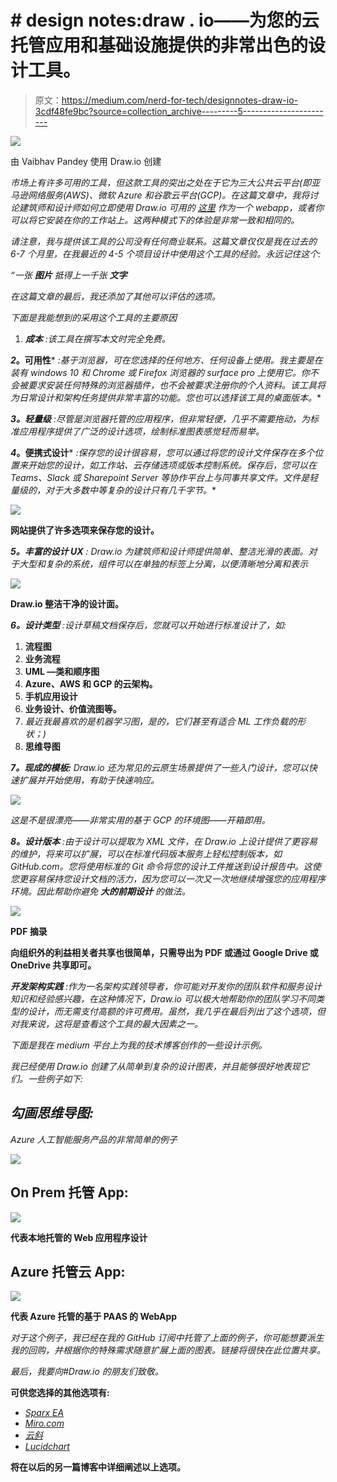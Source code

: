 # # design notes:draw . io——为您的云托管应用和基础设施提供的非常出色的设计工具。

> 原文：<https://medium.com/nerd-for-tech/designnotes-draw-io-3cdf48fe9bc?source=collection_archive---------5----------------------->

![](img/059b8b81cd04f5088a0b29e3015c8970.png)

由 Vaibhav Pandey 使用 Draw.io 创建

*市场上有许多可用的工具，但这款工具的突出之处在于它为三大公共云平台(即亚马逊网络服务(AWS)、微软 Azure 和谷歌云平台(GCP)。在这篇文章中，我将讨论建筑师和设计师如何立即使用 Draw.io 可用的* [*这里*](https://app.diagrams.net/) *作为一个 webapp，或者你可以将它安装在你的工作站上。这两种模式下的体验是非常一致和相同的。*

*请注意，我与提供该工具的公司没有任何商业联系。这篇文章仅仅是我在过去的 6-7 个月里，在我最近的 4-5 个项目设计中使用这个工具的经验。永远记住这个:*

*“一张* ***图片*** *抵得上一千张* ***文字***

*在这篇文章的最后，我还添加了其他可以评估的选项。*

*下面是我能想到的采用这个工具的主要原因*

1.  ****成本*** *:该工具在撰写本文时完全免费。**

***2*。可用性*** *:基于浏览器，可在您选择的任何地方、任何设备上使用。我主要是在装有 windows 10 和 Chrome 或 Firefox 浏览器的 surface pro 上使用它。你不会被要求安装任何特殊的浏览器插件，也不会被要求注册你的个人资料。该工具将为日常设计和架构任务提供非常丰富的功能。您也可以选择该工具的桌面版本。**

****3。轻量级*** *:尽管是浏览器托管的应用程序，但非常轻便，几乎不需要拖动，为标准应用程序提供了广泛的设计选项，绘制标准图表感觉轻而易举。**

***4*。便携式设计*** *:保存您的设计很容易，您可以通过将您的设计文件保存在多个位置来开始您的设计，如工作站、云存储选项或版本控制系统。保存后，您可以在 Teams、Slack 或 Sharepoint Server 等协作平台上与同事共享文件。文件是轻量级的，对于大多数中等复杂的设计只有几千字节。**

*![](img/e32ef85593b4415c36d66229328ed8c4.png)*

****网站提供了许多选项来保存您的设计。****

****5。丰富的设计 UX*** *: Draw.io 为建筑师和设计师提供简单、整洁光滑的表面。对于大型和复杂的系统，组件可以在单独的标签上分离，以便清晰地分离和表示**

*![](img/bdf7be57ca7b493e8b43c691069ba960.png)*

****Draw.io 整洁干净的设计面。****

****6。设计类型*** *:设计草稿文档保存后，您就可以开始进行标准设计了，如:**

1.  **流程图**
2.  **业务流程**
3.  **UML —类和顺序图**
4.  **Azure、AWS 和 GCP 的云架构。**
5.  **手机应用设计**
6.  **业务设计、价值流图等。**
7.  *最近我最喜欢的是机器学习图，是的，它们甚至有适合 ML 工作负载的形状；)*
8.  **思维导图**

****7。现成的模板:*** *Draw.io 还为常见的云原生场景提供了一些入门设计，您可以快速扩展并开始使用，有助于快速响应。**

*![](img/972756e71846f7b3cfe07abfa67b60c0.png)*

*这是不是很漂亮——非常实用的基于 GCP 的环境图——开箱即用。*

***8。设计版本** *:由于设计可以提取为 XML 文件，在 Draw.io 上设计提供了更容易的维护，将来可以扩展，可以在标准代码版本服务上轻松控制版本，如 GitHub.com。您将使用标准的 Git 命令将您的设计工件推送到设计报告中。这使您更容易保持您设计文档的活力，因为您可以一次又一次地继续增强您的应用程序环境。因此帮助你避免* ***大的前期设计*** *的做法。**

*![](img/3880f66c6db22167091bcfde69b31b04.png)*

****PDF 摘录****

**向组织外的利益相关者共享也很简单，只需导出为 PDF 或通过 Google Drive 或 OneDrive 共享即可。**

****开发架构实践*** *:作为一名架构实践领导者，你可能对开发你的团队软件和服务设计知识和经验感兴趣，在这种情况下，Draw.io 可以极大地帮助你的团队学习不同类型的设计，而无需支付高额的许可费用。虽然，我几乎在最后列出了这个选项，但对我来说，这将是查看这个工具的最大因素之一。**

*下面是我在 medium 平台上为我的技术博客创作的一些设计示例。*

*我已经使用 Draw.io 创建了从简单到复杂的设计图表，并且能够很好地表现它们。一些例子如下:*

## ***勾画思维导图:***

*Azure 人工智能服务产品的非常简单的例子*

*![](img/059b8b81cd04f5088a0b29e3015c8970.png)*

## ****On Prem 托管 App:****

*![](img/092c36979d4e75aa5d1bd220285964af.png)*

****代表本地托管的 Web 应用程序设计****

## ****Azure 托管云 App:****

*![](img/743fca1b62d16622422eee3a28bccf9b.png)*

****代表 Azure 托管的基于 PAAS 的 WebApp****

*对于这个例子，我已经在我的 GitHub 订阅中托管了上面的例子，你可能想要派生我的回购，并根据你的特殊需求随意扩展上面的图表。链接将很快在此位置共享。*

*最后，我要向#Draw.io 的朋友们致敬。*

**可供您选择的其他选项有:**

*   *[*Sparx EA*](https://sparxsystems.com/)*
*   *[*Miro.com*](https://miro.com/)*
*   *[*云斜*](https://www.cloudskew.com/)*
*   *[*Lucidchart*](https://www.lucidchart.com/pages/landing?utm_source=google&utm_medium=cpc&utm_campaign=_en_tier3_mixed_search_brand_exact_&km_CPC_CampaignId=1484560207&km_CPC_AdGroupID=60168114191&km_CPC_Keyword=lucidchart&km_CPC_MatchType=e&km_CPC_ExtensionID=&km_CPC_Network=g&km_CPC_AdPosition=&km_CPC_Creative=442433234360&km_CPC_TargetID=kwd-33511936169&km_CPC_Country=9061667&km_CPC_Device=c&km_CPC_placement=&km_CPC_target=&mkwid=si12MuKjg_pcrid_442433234360_pkw_lucidchart_pmt_e_pdv_c_slid__pgrid_60168114191_ptaid_kwd-33511936169_&gclid=Cj0KCQiApY6BBhCsARIsAOI_GjbDn9A0wsLjJ8OHUlTd49bnLYfIXJg78WPl0mga76vM07JpyQFMOkcaAgRAEALw_wcB)*

**将在以后的另一篇博客中详细阐述以上选项。**